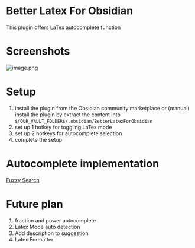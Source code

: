 # Better Latex For Obsidian

This plugin offers LaTex autocomplete function

# Screenshots
![image.png](https://i.loli.net/2021/10/20/1jetPWdAbxB92sM.png)

# Setup
1. install the plugin from the Obsidian community marketplace or 
   (manual) install the plugin by extract the content into `$YOUR_VAULT_FOLDER$/.obsidian/BetterLatexForObsidian`
2. set up 1 hotkey for toggling LaTex mode
3. set up 2 hotkeys for autocomplete selection
4. complete the setup

# Autocomplete implementation 
[Fuzzy Search](https://github.com/jeancroy/FuzzySearch)

# Future plan
1. fraction and power autocomplete
2. Latex Mode auto detection
3. Add description to suggestion
4. Latex Formatter